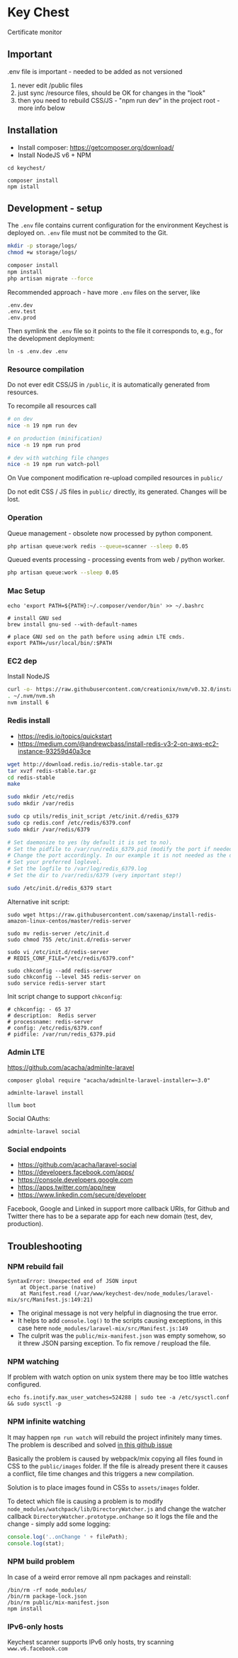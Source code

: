 # Key Chest

Certificate monitor

## Important

.env file is important - needed to be added as not versioned

1. never edit /public files
2. just sync /resource files, should be OK for changes in the "look"
3. then you need to rebuild CSS/JS - "npm run dev" in the project root - more info below

## Installation

* Install composer: https://getcomposer.org/download/
* Install NodeJS v6 + NPM

```
cd keychest/

composer install
npm istall
```

## Development - setup

The `.env` file contains current configuration for the environment Keychest is deployed on. 
`.env` file must not be commited to the Git.

```bash
mkdir -p storage/logs/
chmod +w storage/logs/

composer install
npm install
php artisan migrate --force
```

Recommended approach - have more `.env` files on the server, like
```
.env.dev
.env.test
.env.prod
```

Then symlink the `.env` file so it points to the file it corresponds to, e.g.,
for the development deployment:

```
ln -s .env.dev .env
```

### Resource compilation

Do not ever edit CSS/JS in `/public`, it is automatically generated
from resources. 

To recompile all resources call

```bash
# on dev
nice -n 19 npm run dev

# on production (minification)
nice -n 19 npm run prod

# dev with watching file changes
nice -n 19 npm run watch-poll
```

On Vue component modification re-upload compiled resources in `public/`

Do not edit CSS / JS files in `public/` directly, its generated. Changes will be lost.

### Operation

Queue management - obsolete now processed by python component.

```bash
php artisan queue:work redis --queue=scanner --sleep 0.05
```

Queued events processing - processing events from web / python worker.

```bash
php artisan queue:work --sleep 0.05
```

### Mac Setup

```
echo 'export PATH=${PATH}:~/.composer/vendor/bin' >> ~/.bashrc

# install GNU sed
brew install gnu-sed --with-default-names

# place GNU sed on the path before using admin LTE cmds.
export PATH=/usr/local/bin/:$PATH
```

### EC2 dep

Install NodeJS

```bash
curl -o- https://raw.githubusercontent.com/creationix/nvm/v0.32.0/install.sh | bash
. ~/.nvm/nvm.sh
nvm install 6
```

### Redis install

* <https://redis.io/topics/quickstart>
* <https://medium.com/@andrewcbass/install-redis-v3-2-on-aws-ec2-instance-93259d40a3ce>

```bash
wget http://download.redis.io/redis-stable.tar.gz
tar xvzf redis-stable.tar.gz
cd redis-stable
make

sudo mkdir /etc/redis
sudo mkdir /var/redis

sudo cp utils/redis_init_script /etc/init.d/redis_6379
sudo cp redis.conf /etc/redis/6379.conf
sudo mkdir /var/redis/6379

# Set daemonize to yes (by default it is set to no).
# Set the pidfile to /var/run/redis_6379.pid (modify the port if needed).
# Change the port accordingly. In our example it is not needed as the default port is already 6379.
# Set your preferred loglevel.
# Set the logfile to /var/log/redis_6379.log
# Set the dir to /var/redis/6379 (very important step!)

sudo /etc/init.d/redis_6379 start
```

Alternative init script:

```
sudo wget https://raw.githubusercontent.com/saxenap/install-redis-amazon-linux-centos/master/redis-server

sudo mv redis-server /etc/init.d
sudo chmod 755 /etc/init.d/redis-server

sudo vi /etc/init.d/redis-server
# REDIS_CONF_FILE="/etc/redis/6379.conf" 

sudo chkconfig --add redis-server
sudo chkconfig --level 345 redis-server on
sudo service redis-server start
```

Init script change to support `chkconfig`:

```
# chkconfig: - 65 37
# description:  Redis server
# processname: redis-server
# config: /etc/redis/6379.conf
# pidfile: /var/run/redis_6379.pid
```

### Admin LTE

https://github.com/acacha/adminlte-laravel

```
composer global require "acacha/adminlte-laravel-installer=~3.0"

adminlte-laravel install

llum boot
```

Social OAuths:

```
adminlte-laravel social
```

### Social endpoints

* https://github.com/acacha/laravel-social
* https://developers.facebook.com/apps/
* https://console.developers.google.com
* https://apps.twitter.com/app/new
* https://www.linkedin.com/secure/developer

Facebook, Google and Linked in support more callback URIs,
for Github and Twitter there has to be a separate app for each 
new domain (test, dev, production).


## Troubleshooting

### NPM rebuild fail

```
SyntaxError: Unexpected end of JSON input
    at Object.parse (native)
    at Manifest.read (/var/www/keychest-dev/node_modules/laravel-mix/src/Manifest.js:149:21)
```

 - The original message is not very helpful in diagnosing the true error. 
 - It helps to add `console.log()` to the scripts causing exceptions, in this case here `node_modules/laravel-mix/src/Manifest.js:149`
 - The culprit was the `public/mix-manifest.json` was empty somehow, so it threw JSON parsing exception. To fix remove / reupload the file.
 
 
### NPM watching

If problem with watch option on unix system there may be too little watches configured.

```
echo fs.inotify.max_user_watches=524288 | sudo tee -a /etc/sysctl.conf && sudo sysctl -p
```

### NPM infinite watching

It may happen `npm run watch` will rebuild the project infinitely many times.
The problem is described and solved [in this github issue](https://github.com/JeffreyWay/laravel-mix/issues/228#issuecomment-284076792)

Basically the problem is caused by webpack/mix copying all files found
in CSS to the `public/images` folder. If the file is already present there it causes a conflict,
file time changes and this triggers a new compilation.

Solution is to place images found in CSSs to `assets/images` folder.

To detect which file is causing a problem is to modify 
`node_modules/watchpack/lib/DirectoryWatcher.js` and change the watcher 
callback `DirectoryWatcher.prototype.onChange` so it logs
the file and the change - simply add some logging:
    
```javascript
console.log('..onChange ' + filePath);
console.log(stat);
```

### NPM build problem

In case of a weird error remove all npm packages and reinstall:

```
/bin/rm -rf node_modules/
/bin/rm package-lock.json
/bin/rm public/mix-manifest.json 
npm install
```

### IPv6-only hosts

Keychest scanner supports IPv6 only hosts, try scanning `www.v6.facebook.com`

